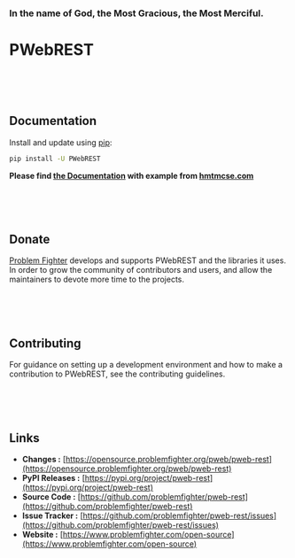 ### In the name of God, the Most Gracious, the Most Merciful.

# PWebREST



<br/><br/><br/>
## Documentation
Install and update using [pip](https://pip.pypa.io/en/stable/getting-started/):
```bash
pip install -U PWebREST
```

**Please find [the Documentation]() with example from [hmtmcse.com]()**


<br/><br/><br/>
## Donate
[Problem Fighter](https://www.problemfighter.com/) develops and supports PWebREST and the libraries it uses. In order to grow
the community of contributors and users, and allow the maintainers to devote more time to the projects.


<br/><br/><br/>
## Contributing
For guidance on setting up a development environment and how to make a contribution to PWebREST, see the contributing guidelines.


<br/><br/><br/>
## Links
* **Changes :** [https://opensource.problemfighter.org/pweb/pweb-rest](https://opensource.problemfighter.org/pweb/pweb-rest)
* **PyPI Releases :** [https://pypi.org/project/pweb-rest](https://pypi.org/project/pweb-rest)
* **Source Code :** [https://github.com/problemfighter/pweb-rest](https://github.com/problemfighter/pweb-rest)
* **Issue Tracker :** [https://github.com/problemfighter/pweb-rest/issues](https://github.com/problemfighter/pweb-rest/issues)
* **Website :** [https://www.problemfighter.com/open-source](https://www.problemfighter.com/open-source)

